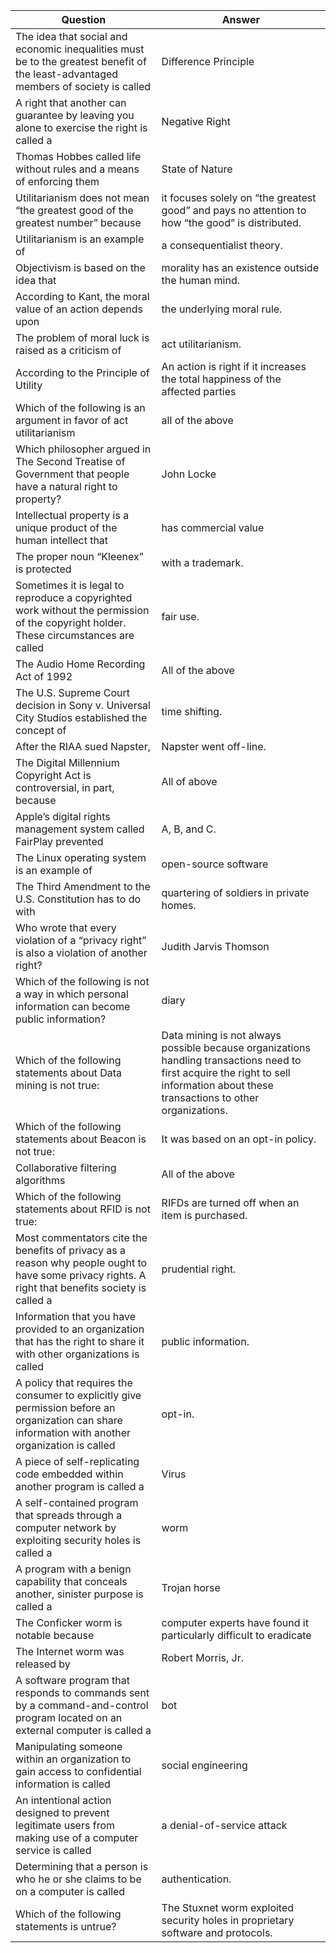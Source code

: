 | Question | Answer
| --- | --- 
| The idea that social and economic inequalities must be to the greatest benefit of the least-advantaged members of society is called | Difference Principle
| A right that another can guarantee by leaving you alone to exercise the right is called a | Negative Right
| Thomas Hobbes called life without rules and a means of enforcing them | State of Nature
| Utilitarianism does not mean “the greatest good of the greatest number” because | it focuses solely on “the greatest good” and pays no attention to how “the good” is distributed.
| Utilitarianism is an example of | a consequentialist theory.
| Objectivism is based on the idea that | morality has an existence outside the human mind.
| According to Kant, the moral value of an action depends upon | the underlying moral rule. 
| The problem of moral luck is raised as a criticism of | act utilitarianism.
| According to the Principle of Utility |An action is right if it increases the total happiness of the affected parties
| Which of the following is an argument in favor of act utilitarianism |all of the above
| Which philosopher argued in The Second Treatise of Government that people have a natural right to property? | John Locke
| Intellectual property is a unique product of the human intellect that | has commercial value
| The proper noun “Kleenex” is protected | with a trademark.
| Sometimes it is legal to reproduce a copyrighted work without the permission of the copyright holder. These circumstances are called | fair use.
| The Audio Home Recording Act of 1992 | All of the above
| The U.S. Supreme Court decision in Sony v. Universal City Studios established the concept of | time shifting.
| After the RIAA sued Napster, | Napster went off-line.
| The Digital Millennium Copyright Act is controversial, in part, because | All of above
| Apple’s digital rights management system called FairPlay prevented | A, B, and C.
| The Linux operating system is an example of | open-source software
| The Third Amendment to the U.S. Constitution has to do with | quartering of soldiers in private homes.
| Who wrote that every violation of a “privacy right” is also a violation of another right? | Judith Jarvis Thomson
| Which of the following is not a way in which personal information can become public information? | diary
| Which of the following statements about Data mining is not true: | Data mining is not always possible because organizations handling transactions need to first acquire the right to sell information about these transactions to other organizations.
| Which of the following statements about Beacon is not true: | It was based on an opt-in policy.
| Collaborative filtering algorithms | All of the above
| Which of the following statements about RFID is not true: | RIFDs are turned off when an item is purchased.
| Most commentators cite the benefits of privacy as a reason why people ought to have some privacy rights. A right that benefits society is called a | prudential right.
| Information that you have provided to an organization that has the right to share it with other organizations is called | public information.
| A policy that requires the consumer to explicitly give permission before an organization can share information with another organization is called | opt-in.
|A piece of self-replicating code embedded within another program is called a | Virus
|A self-contained program that spreads through a computer network by exploiting security holes is called a | worm
| A program with a benign capability that conceals another, sinister purpose is called a | Trojan horse
| The Conficker worm is notable because | computer experts have found it particularly difficult to eradicate
| The Internet worm was released by | Robert Morris, Jr.
| A software program that responds to commands sent by a command-and-control program located on an external computer is called a | bot
| Manipulating someone within an organization to gain access to confidential information is called | social engineering
| An intentional action designed to prevent legitimate users from making use of a computer service is called |  a denial-of-service attack
| Determining that a person is who he or she claims to be on a computer is called | authentication.
| Which of the following statements is untrue? | The Stuxnet worm exploited security holes in proprietary software and protocols.
